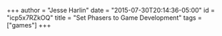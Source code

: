 +++
author = "Jesse Harlin"
date = "2015-07-30T20:14:36-05:00"
id = "icp5x7RZkOQ"
title = "Set Phasers to Game Development"
tags = ["games"]
+++
